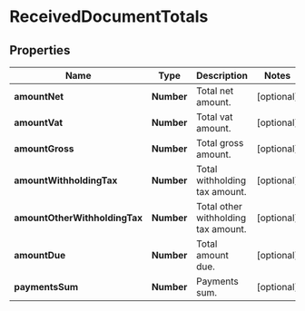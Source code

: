 # ReceivedDocumentTotals

## Properties

Name | Type | Description | Notes
------------ | ------------- | ------------- | -------------
**amountNet** | **Number** | Total net amount. | [optional] 
**amountVat** | **Number** | Total vat amount. | [optional] 
**amountGross** | **Number** | Total gross amount. | [optional] 
**amountWithholdingTax** | **Number** | Total withholding tax amount. | [optional] 
**amountOtherWithholdingTax** | **Number** | Total other withholding tax amount. | [optional] 
**amountDue** | **Number** | Total amount due. | [optional] 
**paymentsSum** | **Number** | Payments sum. | [optional] 


